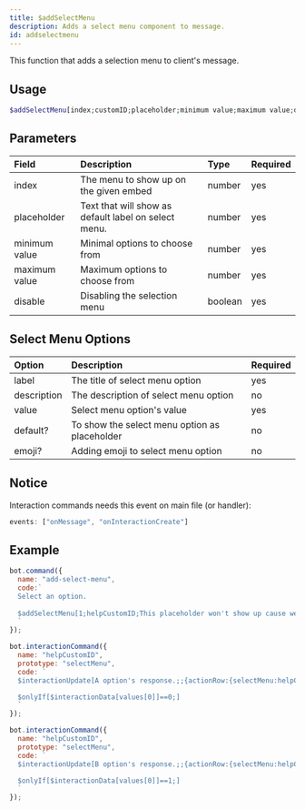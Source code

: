 ```yaml
---
title: $addSelectMenu
description: Adds a select menu component to message.
id: addselectmenu
---
```


This function that adds a selection menu to client's message.

## Usage

```php
$addSelectMenu[index;customID;placeholder;minimum value;maximum value;disable;label:description:value:default?:emoji?;...]
```

## Parameters

| Field | Description | Type | Required |
| :--- | :--- | :--- | :--- |
| index | The menu to show up on the given embed | number | yes |
| placeholder | Text that will show as default label on select menu. | number | yes |
| minimum value | Minimal options to choose from | number | yes |
| maximum value | Maximum options to choose from | number | yes |
| disable | Disabling the selection menu | boolean | yes |

## Select Menu Options

| Option | Description | Required |
| :--- | :--- | :--- |
| label | The title of select menu option | yes | 
| description | The description of select menu option | no | 
| value | Select menu option's value | yes | 
| default? | To show the select menu option as placeholder | no | 
| emoji? | Adding emoji to select menu option | no | 

## Notice

Interaction commands needs this event on main file (or handler):

```javascript
events: ["onMessage", "onInteractionCreate"]
```

## Example

```javascript
bot.command({
  name: "add-select-menu",
  code:`
  Select an option.
  
  $addSelectMenu[1;helpCustomID;This placeholder won't show up cause we have selected default field as yes;1;1;no;A Option:Description of A option:helpValue0:no:👋;B Option::helpValue1:yes]
  `
});

bot.interactionCommand({
  name: "helpCustomID",
  prototype: "selectMenu", 
  code: `
  $interactionUpdate[A option's response.;;{actionRow:{selectMenu:helpCustomID:Menu has been disabled:1:1:yes:{selectMenuOptions:This won't show up:helpValue0:Either this.:false}{selectMenuOptions:This won't show up either.:helpValue1:cause menu disabled.:false}}}]

  $onlyIf[$interactionData[values[0]]==0;]
  `
});

bot.interactionCommand({
  name: "helpCustomID",
  prototype: "selectMenu", 
  code: `
  $interactionUpdate[B option's response.;;{actionRow:{selectMenu:helpCustomID:Menu has been disabled:1:1:yes:{selectMenuOptions:This won't show up:helpValue0:Either this.:false}{selectMenuOptions:This won't show up either.:helpValue1:cause menu disabled.:false}}}]

  $onlyIf[$interactionData[values[0]]==1;]
  `
});
```

